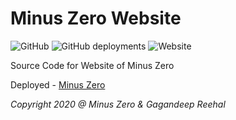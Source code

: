 # Minus Zero Website

![GitHub](https://img.shields.io/github/license/minuszero/minuszero.github.io)
![GitHub deployments](https://img.shields.io/github/deployments/minuszero/minuszero.github.io/github-pages)
![Website](https://img.shields.io/website?up_message=online&url=https%3A%2F%2Fminuszero.in)


Source Code for Website of Minus Zero

Deployed - [Minus Zero](https://minuszero.in)

*Copyright 2020 @ Minus Zero & Gagandeep Reehal*
